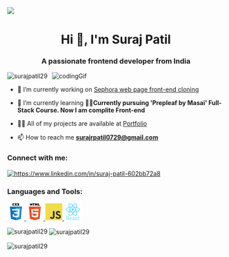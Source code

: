 <img src="https://github.com/SurajPatil29/SurajPatil29/assets/148176329/46d0505c-a63f-4526-9f97-ec838ebe5a9c" style="text-align: center" >
<h1 align="center">Hi 👋, I'm Suraj Patil</h1>
<h3 align="center">A passionate frontend developer from India</h3>
<img align="right" alt="codingGif" width="400px" src="https://github.com/SurajPatil29/SurajPatil29/assets/148176329/0c9ac486-6374-4e6f-90d5-7b9d1e9f8378">

<p align="left"> <img src="https://komarev.com/ghpvc/?username=surajpatil29&label=Profile%20views&color=0e75b6&style=flat" alt="surajpatil29" /> </p>

- 🔭 I’m currently working on [Sephora web page front-end cloning](https://relaxed-kitten-32de55.netlify.app/)

- 🌱 I’m currently learning **👨‍💻Currently pursuing 'Prepleaf by Masai' Full-Stack Course. Now I am complite Front-end**

- 👨‍💻 All of my projects are available at [Portfolio](https://funny-centaur-2823b6.netlify.app/)

- 📫 How to reach me **surajrpatil0729@gmail.com**

<h3 align="left">Connect with me:</h3>
<p align="left">
<a href="https://linkedin.com/in/https://www.linkedin.com/in/suraj-patil-602bb72a8" target="blank"><img align="center" src="https://raw.githubusercontent.com/rahuldkjain/github-profile-readme-generator/master/src/images/icons/Social/linked-in-alt.svg" alt="https://www.linkedin.com/in/suraj-patil-602bb72a8" height="30" width="40" /></a>
</p>

<h3 align="left">Languages and Tools:</h3>
<p align="left"> <a href="https://www.w3schools.com/css/" target="_blank" rel="noreferrer"> <img src="https://raw.githubusercontent.com/devicons/devicon/master/icons/css3/css3-original-wordmark.svg" alt="css3" width="40" height="40"/> </a> <a href="https://www.w3.org/html/" target="_blank" rel="noreferrer"> <img src="https://raw.githubusercontent.com/devicons/devicon/master/icons/html5/html5-original-wordmark.svg" alt="html5" width="40" height="40"/> </a> <a href="https://developer.mozilla.org/en-US/docs/Web/JavaScript" target="_blank" rel="noreferrer"> <img src="https://raw.githubusercontent.com/devicons/devicon/master/icons/javascript/javascript-original.svg" alt="javascript" width="40" height="40"/> </a> <a href="https://reactjs.org/" target="_blank" rel="noreferrer"> <img src="https://raw.githubusercontent.com/devicons/devicon/master/icons/react/react-original-wordmark.svg" alt="react" width="40" height="40"/> </a> </p>

<p><img align="left" src="https://github-readme-stats.vercel.app/api/top-langs?username=surajpatil29&show_icons=true&locale=en&layout=compact" alt="surajpatil29" /></p>

<p>&nbsp;<img align="center" src="https://github-readme-stats.vercel.app/api?username=surajpatil29&show_icons=true&locale=en" alt="surajpatil29" /></p>

<p><img align="center" src="https://github-readme-streak-stats.herokuapp.com/?user=surajpatil29&" alt="surajpatil29" /></p>
